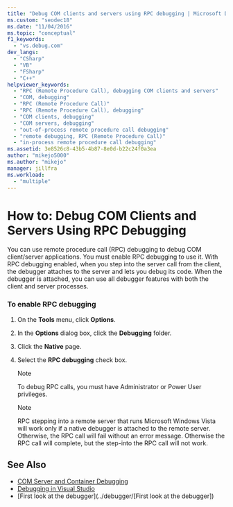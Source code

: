 ```yaml
---
title: "Debug COM clients and servers using RPC debugging | Microsoft Docs"
ms.custom: "seodec18"
ms.date: "11/04/2016"
ms.topic: "conceptual"
f1_keywords:
  - "vs.debug.com"
dev_langs:
  - "CSharp"
  - "VB"
  - "FSharp"
  - "C++"
helpviewer_keywords:
  - "RPC (Remote Procedure Call), debugging COM clients and servers"
  - "COM, debugging"
  - "RPC (Remote Procedure Call)"
  - "RPC (Remote Procedure Call), debugging"
  - "COM clients, debugging"
  - "COM servers, debugging"
  - "out-of-process remote procedure call debugging"
  - "remote debugging, RPC (Remote Procedure Call)"
  - "in-process remote procedure call debugging"
ms.assetid: 3e8526c8-43b5-4b87-8e0d-b22c24f0a3ea
author: "mikejo5000"
ms.author: "mikejo"
manager: jillfra
ms.workload:
  - "multiple"
---
```

# How to: Debug COM Clients and Servers Using RPC Debugging
You can use remote procedure call (RPC) debugging to debug COM client/server applications. You must enable RPC debugging to use it. With RPC debugging enabled, when you step into the server call from the client, the debugger attaches to the server and lets you debug its code. When the debugger is attached, you can use all debugger features with both the client and server processes.

### To enable RPC debugging

1.  On the **Tools** menu, click **Options**.

2.  In the **Options** dialog box, click the **Debugging** folder.

3.  Click the **Native** page.

4.  Select the **RPC debugging** check box.

    > [!NOTE]
    >  To debug RPC calls, you must have Administrator or Power User privileges.

    > [!NOTE]
    >  RPC stepping into a remote server that runs Microsoft Windows Vista will work only if a native debugger is attached to the remote server. Otherwise, the RPC call will fail without an error message. Otherwise the RPC call will complete, but the step-into the RPC call will not work.

## See Also
- [COM Server and Container Debugging](../debugger/com-server-and-container-debugging.md)
- [Debugging in Visual Studio](../debugger/index.md)
- [First look at the debugger](../debugger/[First look at the debugger])